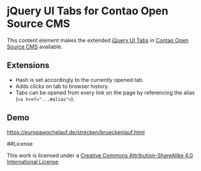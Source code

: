 # jQuery UI Tabs for Contao Open Source CMS

This content element makes the extended [jQuery UI Tabs](https://github.com/jquery/jquery-ui) in [Contao Open Source CMS](https://contao.org) available. 

## Extensions

- Hash is set accordingly to the currently opened tab.
- Adds clicks on tab to browser history.
- Tabs can be opened from every link on the page by referencing the alias (`<a href="...#alias">`).

## Demo

https://europawochelauf.de/strecken/brueckenlauf.html

##License

This work is licensed under a [Creative Commons Attribution-ShareAlike 4.0 International License](http://creativecommons.org/licenses/by-sa/4.0/).
